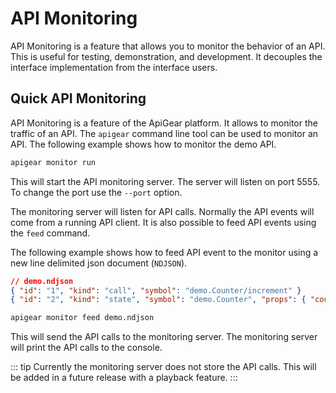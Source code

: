 # API Monitoring

API Monitoring is a feature that allows you to monitor the behavior of an API. This is useful for testing, demonstration, and development. It decouples the interface implementation from the interface users.

## Quick API Monitoring

API Monitoring is a feature of the ApiGear platform. It allows to monitor the traffic of an API. The `apigear` command line tool can be used to monitor an API. The following example shows how to monitor the demo API.

```bash
apigear monitor run
```

This will start the API monitoring server. The server will listen on port 5555. To change the port use the `--port` option.

The monitoring server will listen for API calls. Normally the API events will come from a running API client. It is also possible to feed API events using the `feed` command.

The following example shows how to feed API event to the monitor using a new line delimited json document (`NDJSON`).

```json
// demo.ndjson
{ "id": "1", "kind": "call", "symbol": "demo.Counter/increment" }
{ "id": "2", "kind": "state", "symbol": "demo.Counter", "props": { "count": 99 } } }
```

```bash
apigear monitor feed demo.ndjson
```

This will send the API calls to the monitoring server. The monitoring server will print the API calls to the console.

::: tip
Currently the monitoring server does not store the API calls. This will be added in a future release with a playback feature.
:::
